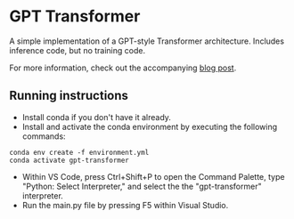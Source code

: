 # GPT Transformer

A simple implementation of a GPT-style Transformer architecture. Includes inference code, but no training code.

For more information, check out the accompanying [blog post](https://bea.stollnitz.com/blog/gpt-transformer).

## Running instructions

- Install conda if you don't have it already.
- Install and activate the conda environment by executing the following commands:

```
conda env create -f environment.yml
conda activate gpt-transformer
```

- Within VS Code, press Ctrl+Shift+P to open the Command Palette, type "Python: Select Interpreter," and select the the "gpt-transformer" interpreter.
- Run the main.py file by pressing F5 within Visual Studio.
